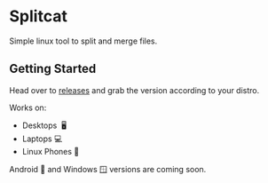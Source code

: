 # Splitcat

Simple linux tool to split and merge files.

## Getting Started

Head over to [releases]() and grab the version according to your distro.

Works on:
- Desktops ️ 🖥️
- Laptops 💻️
- Linux Phones 📱

Android 🤖 and Windows 🪟 versions are coming soon.
